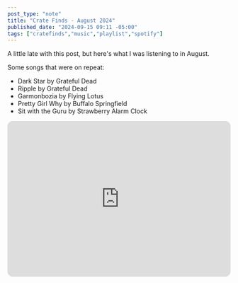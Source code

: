 ```yaml
---
post_type: "note" 
title: "Crate Finds - August 2024"
published_date: "2024-09-15 09:11 -05:00"
tags: ["cratefinds","music","playlist","spotify"]
---
```


A little late with this post, but here's what I was listening to in August. 

Some songs that were on repeat:

- Dark Star by Grateful Dead
- Ripple by Grateful Dead
- Garmonbozia by Flying Lotus
- Pretty Girl Why by Buffalo Springfield
- Sit with the Guru by Strawberry Alarm Clock

<iframe style="border-radius:12px" src="https://open.spotify.com/embed/playlist/4WioPgkf1uJsLQWAw4nYuS?utm_source=generator" width="100%" height="352" frameBorder="0" allowfullscreen="" allow="autoplay; clipboard-write; encrypted-media; fullscreen; picture-in-picture" loading="lazy"></iframe>